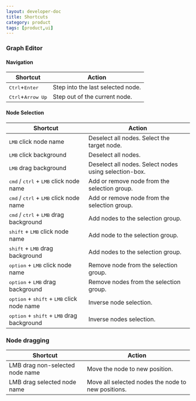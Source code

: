 ```yaml
---
layout: developer-doc
title: Shortcuts
category: product
tags: [product,ui]
---
```


### Graph Editor

#### Navigation

| Shortcut | Action |
| -------- | ------ |
| <kbd>Ctrl</kbd>+<kbd>Enter</kbd> | Step into the last selected node.
| <kbd>Ctrl</kbd>+<kbd>Arrow Up</kbd> | Step out of the current node.


#### Node Selection

| Shortcut | Action |
| --- | --- |
| <kbd>LMB</kbd> click node name                                        | Deselect all nodes. Select the target node. |
| <kbd>LMB</kbd> click background                                       | Deselect all nodes. |
| <kbd>LMB</kbd> drag background                                        | Deselect all nodes. Select nodes using selection-box. |
| <kbd>cmd</kbd> / <kbd>ctrl</kbd> + <kbd>LMB</kbd> click node name     | Add or remove node from the selection group. |
| <kbd>cmd</kbd> / <kbd>ctrl</kbd> + <kbd>LMB</kbd> click node name     | Add or remove node from the selection group. |
| <kbd>cmd</kbd> / <kbd>ctrl</kbd> + <kbd>LMB</kbd> drag background     | Add nodes to the selection group. |
| <kbd>shift</kbd> + <kbd>LMB</kbd> click node name                     | Add node to the selection group. |
| <kbd>shift</kbd> + <kbd>LMB</kbd> drag background                     | Add nodes to the selection group. |
| <kbd>option</kbd> + <kbd>LMB</kbd> click node name                    | Remove node from the selection group. |
| <kbd>option</kbd> + <kbd>LMB</kbd> drag background                    | Remove nodes from the selection group. |
| <kbd>option</kbd> + <kbd>shift</kbd> + <kbd>LMB</kbd> click node name | Inverse node selection. |
| <kbd>option</kbd> + <kbd>shift</kbd> + <kbd>LMB</kbd> drag background | Inverse nodes selection. |



### Node dragging

| Shortcut | Action |
| --- | --- |
| LMB drag non-selected node name | Move the node to new position. |
| LMB drag selected node name | Move all selected nodes the node to new positions. |
